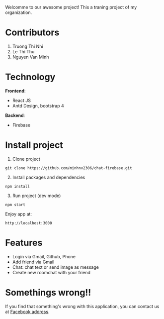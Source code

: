 Welcomme to our awesome project! This a traning project of my organization.

# Contributors

1. Truong Thi Nhi
2. Le Thi Thu
3. Nguyen Van Minh

# Technology

**Frontend**:

-   React JS
-   Antd Design, bootstrap 4

**Backend**:

-   Firebase

# Install project

1. Clone project

```
git clone https://github.com/minhnv2306/chat-firebase.git
```

2. Install packages and dependencies

```
npm install
```

3. Run project (dev mode)

```
npm start
```

Enjoy app at:

`http://localhost:3000`

# Features

-   Login via Gmail, Github, Phone
-   Add friend via Gmail
-   Chat: chat text or send image as message
-   Create new roomchat with your friend

# Somethings wrong!!

If you find that something's wrong with this application, you can contact us at [Facebook address](https://www.facebook.com/NhiTT).
